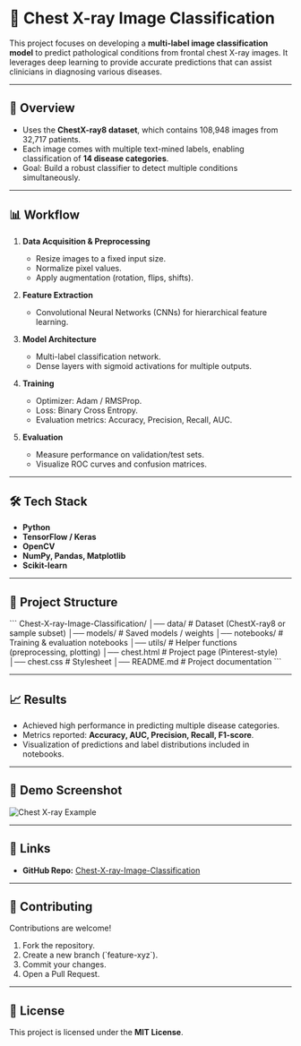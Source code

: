 # 🩻 Chest X-ray Image Classification

This project focuses on developing a **multi-label image classification model** to predict pathological conditions from frontal chest X-ray images. It leverages deep learning to provide accurate predictions that can assist clinicians in diagnosing various diseases.

---

## 🚀 Overview

- Uses the **ChestX-ray8 dataset**, which contains 108,948 images from 32,717 patients.  
- Each image comes with multiple text-mined labels, enabling classification of **14 disease categories**.  
- Goal: Build a robust classifier to detect multiple conditions simultaneously.

---

## 📊 Workflow

1. **Data Acquisition & Preprocessing**  
   - Resize images to a fixed input size.  
   - Normalize pixel values.  
   - Apply augmentation (rotation, flips, shifts).  

2. **Feature Extraction**  
   - Convolutional Neural Networks (CNNs) for hierarchical feature learning.  

3. **Model Architecture**  
   - Multi-label classification network.  
   - Dense layers with sigmoid activations for multiple outputs.  

4. **Training**  
   - Optimizer: Adam / RMSProp.  
   - Loss: Binary Cross Entropy.  
   - Evaluation metrics: Accuracy, Precision, Recall, AUC.  

5. **Evaluation**  
   - Measure performance on validation/test sets.  
   - Visualize ROC curves and confusion matrices.  

---

## 🛠️ Tech Stack

- **Python**
- **TensorFlow / Keras**
- **OpenCV**
- **NumPy, Pandas, Matplotlib**
- **Scikit-learn**

---

## 📂 Project Structure

\`\`\`
Chest-X-ray-Image-Classification/
│── data/                # Dataset (ChestX-ray8 or sample subset)
│── models/              # Saved models / weights
│── notebooks/           # Training & evaluation notebooks
│── utils/               # Helper functions (preprocessing, plotting)
│── chest.html           # Project page (Pinterest-style)
│── chest.css            # Stylesheet
│── README.md            # Project documentation
\`\`\`

---

## 📈 Results

- Achieved high performance in predicting multiple disease categories.  
- Metrics reported: **Accuracy, AUC, Precision, Recall, F1-score**.  
- Visualization of predictions and label distributions included in notebooks.  

---

## 📸 Demo Screenshot

![Chest X-ray Example](assets/chest_xray.png)

---

## 🔗 Links

- **GitHub Repo:** [Chest-X-ray-Image-Classification](https://github.com/kru2710shna/Chest-X-ray-Image-Classification)

---

## 🤝 Contributing

Contributions are welcome!  
1. Fork the repository.  
2. Create a new branch (\`feature-xyz\`).  
3. Commit your changes.  
4. Open a Pull Request.  

---

## 📜 License

This project is licensed under the **MIT License**.
